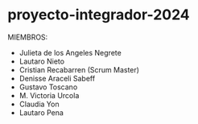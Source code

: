 # proyecto-integrador-2024

MIEMBROS:
* Julieta de los Angeles Negrete
* Lautaro Nieto
* Cristian Recabarren (Scrum Master)
* Denisse Araceli Sabeff
* Gustavo Toscano
* M. Victoria Urcola
* Claudia Yon
* Lautaro Pena
